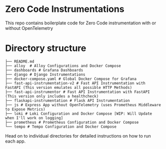 # Zero Code Instrumentations
This repo contains boilerplate code for Zero Code instrumentation with or without OpenTelemetry

# Directory structure

```
├── README.md
├── alloy  # Alloy Configurations and Docker Compose
├── dashboards # Grafana Dashboards
├── django # Django Instrumentations
├── docker-compose.yaml # Global Docker Compose for Grafana
├── fast-api-instrumentation-v2 # Fast API Instrumentation with FastAPI (This version emulates all possible HTTP Methods)
├── fast-api-instrumentor # Fast API Instrumentation with FastAPI (This version only includes a healthcheck)
├── flaskapi-instrumentation # Flask API Instrumentation
├── js # Express App without OpenTelemetry (uses Prometheus Middleware to Expose Metrics)
├── loki # Loki Configuration and Docker Compose [WIP: Will Update when I'll work on logging] 
├── prometheus # Prometheus Configuration and Docker Compose
└── tempo # Tempo Configuration and Docker Compose
```  

Head on to individual directories for detailed instructions on how to run each app.

